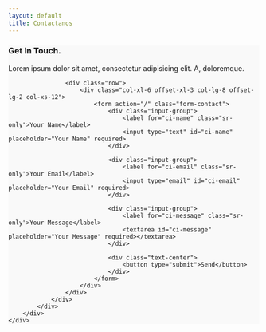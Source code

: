 ```yaml
--- 
layout: default 
title: Contactanos 
---
```


<section class="widget-section widget-padded">
    <div class="widget-wrap" style="background-color: #f9f9f9;">
        <div class="container">
            <div class="row">
                <div class="col-xs-12">
                    <h3 class="section-title">Get In Touch.</h3>
                    <p class="section-subtitle">Lorem ipsum dolor sit amet, consectetur adipisicing elit. A, doloremque.</p>

                    <div class="row">
                        <div class="col-xl-6 offset-xl-3 col-lg-8 offset-lg-2 col-xs-12">
                            <form action="/" class="form-contact">
                                <div class="input-group">
                                    <label for="ci-name" class="sr-only">Your Name</label>
                                    <input type="text" id="ci-name" placeholder="Your Name" required>
                                </div>

                                <div class="input-group">
                                    <label for="ci-email" class="sr-only">Your Email</label>
                                    <input type="email" id="ci-email" placeholder="Your Email" required>
                                </div>

                                <div class="input-group">
                                    <label for="ci-message" class="sr-only">Your Message</label>
                                    <textarea id="ci-message" placeholder="Your Message" required></textarea>
                                </div>

                                <div class="text-center">
                                    <button type="submit">Send</button>
                                </div>
                            </form>
                        </div>
                    </div>
                </div>
            </div>
        </div>
    </div>
</section>